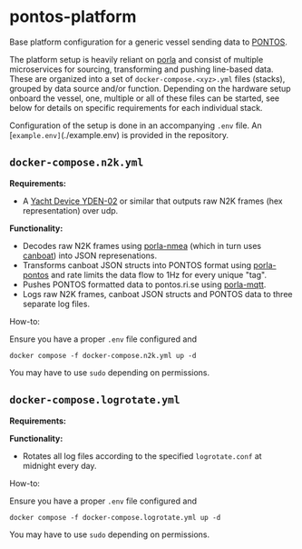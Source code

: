 # pontos-platform
Base platform configuration for a generic vessel sending data to [PONTOS](https://pontos.ri.se).

The platform setup is heavily reliant on [porla](https://github.com/MO-RISE/porla) and consist of multiple microservices for sourcing, transforming and pushing line-based data. These are organized into a set of `docker-compose.<xyz>.yml` files (stacks), grouped by data source and/or function. Depending on the hardware setup onboard the vessel, one, multiple or all of these files can be started, see below for details on specific requirements for each individual stack.

Configuration of the setup is done in an accompanying `.env` file. An [`example.env]`(./example.env) is provided in the repository.

## `docker-compose.n2k.yml`

**Requirements:**

* A [Yacht Device YDEN-02](https://www.yachtd.com/products/ethernet_gateway.html) or similar that outputs raw N2K frames (hex representation) over udp.

**Functionality:**

* Decodes raw N2K frames using [porla-nmea](https://github.com/MO-RISE/porla-nmea) (which in turn uses [canboat](https://github.com/canboat/canboat)) into JSON represenations.
* Transforms canboat JSON structs into PONTOS format using [porla-pontos](https://github.com/MO-RISE/porla-pontos) and rate limits the data flow to 1Hz for every unique "tag".
* Pushes PONTOS formatted data to pontos.ri.se using [porla-mqtt](https://github.com/MO-RISE/porla-mqtt).
* Logs raw N2K frames, canboat JSON structs and PONTOS data to three separate log files.

How-to:

Ensure you have a proper `.env` file configured and
```
docker compose -f docker-compose.n2k.yml up -d
```

You may have to use `sudo` depending on permissions.


## `docker-compose.logrotate.yml`

**Requirements:**

**Functionality:**

* Rotates all log files according to the specified `logrotate.conf` at midnight every day. 

How-to:

Ensure you have a proper `.env` file configured and
```
docker compose -f docker-compose.logrotate.yml up -d
```

You may have to use `sudo` depending on permissions.

